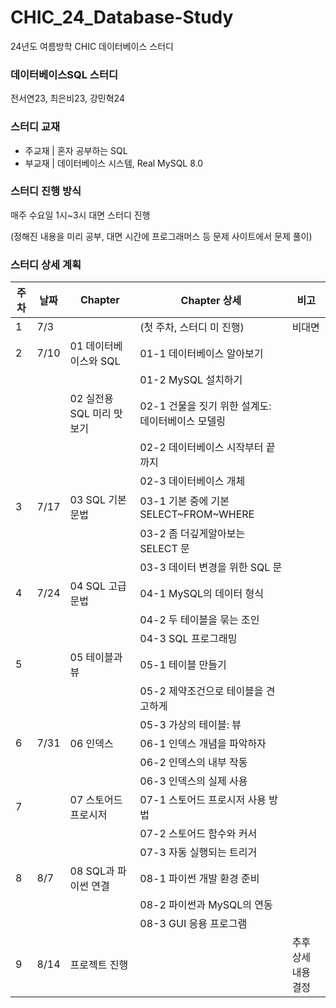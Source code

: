 # CHIC_24_Database-Study
24년도 여름방학 CHIC 데이터베이스 스터디

### 데이터베이스SQL 스터디
전서연23, 최은비23, 강민혁24

### 스터디 교재
* 주교재 | 혼자 공부하는 SQL
* 부교재 | 데이터베이스 시스템, Real MySQL 8.0

### 스터디 진행 방식
매주 수요일 1시~3시 대면 스터디 진행

(정해진 내용을 미리 공부, 대면 시간에 프로그래머스 등 문제 사이트에서 문제 풀이)

### 스터디 상세 계획

| 주차 | 날짜 | Chapter | Chapter 상세 | 비고 |
| --- | --- | --- | --- | --- |
| 1 | 7/3 |  | (첫 주차, 스터디 미 진행) | 비대면 |
| 2 | 7/10 | 01 데이터베이스와 SQL | 01-1 데이터베이스 알아보기 |  |
|  |  |  | 01-2 MySQL 설치하기 |  |
|  |  | 02 실전용 SQL 미리 맛보기 | 02-1 건물을 짓기 위한 설계도: 데이터베이스 모델링 |  |
|  |  |  | 02-2 데이터베이스 시작부터 끝까지 |  |
|  |  |  | 02-3 데이터베이스 개체 |  |
| 3 | 7/17 | 03 SQL 기본 문법 | 03-1 기본 중에 기본 SELECT\~FROM\~WHERE |  |
|  |  |  | 03-2 좀 더깊게알아보는 SELECT 문 |  |
|  |  |  | 03-3 데이터 변경을 위한 SQL 문 |  |
| 4 | 7/24 | 04 SQL 고급 문법 | 04-1 MySQL의 데이터 형식 |  |
|  |  |  | 04-2 두 테이블을 묶는 조인 |  |
|  |  |  | 04-3 SQL 프로그래밍 |  |
| 5 |  | 05 테이블과 뷰 | 05-1 테이블 만들기 |  |
|  |  |  | 05-2 제약조건으로 테이블을 견고하게  |  |
|  |  |  | 05-3 가상의 테이블: 뷰 |  |
| 6 | 7/31 | 06 인덱스 | 06-1 인덱스 개념을 파악하자 |  |
|  |  |  | 06-2 인덱스의 내부 작동 |  |
|  |  |  | 06-3 인덱스의 실제 사용 |  |
| 7 |  | 07 스토어드 프로시저 | 07-1 스토어드 프로시저 사용 방법 |  |
|  |  |  | 07-2 스토어드 함수와 커서 |  |
|  |  |  | 07-3 자동 실행되는 트리거 |  |
| 8 | 8/7 | 08 SQL과 파이썬 연결 | 08-1 파이썬 개발 환경 준비 |  |
|  |  |  | 08-2 파이썬과 MySQL의 연동 |  |
|  |  |  | 08-3 GUI 응용 프로그램 |  |
| 9 | 8/14 | 프로젝트 진행 |  | 추후 상세 내용 결정 |
